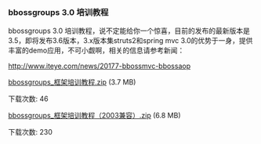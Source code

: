 ### bbossgroups 3.0 培训教程

bbossgroups 3.0 培训教程，说不定能给你一个惊喜，目前的发布的最新版本是3.5，即将发布3.6版本，3.x版本集struts2和spring mvc 3.0的优势于一身，提供丰富的demo应用，不可小觑啊，相关的信息请参考新闻：

http://www.iteye.com/news/20177-bbossmvc-bbossaop

[bbossgroups_框架培训教程.zip](http://dl.iteye.com/topics/download/4799ce07-0c11-3f03-9161-acd1d1ac4322) (3.7 MB)

下载次数: 46

[bbossgroups_框架培训教程（2003兼容）.zip](http://dl.iteye.com/topics/download/5e8d0f07-53c2-34f1-a0d8-ee43369774ea) (6.8 MB)

下载次数: 230